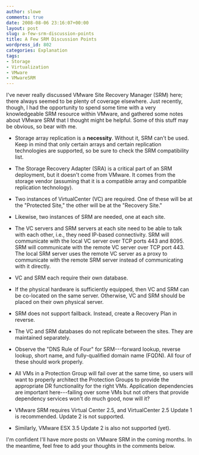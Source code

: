 ```yaml
---
author: slowe
comments: true
date: 2008-08-06 23:16:07+00:00
layout: post
slug: a-few-srm-discussion-points
title: A Few SRM Discussion Points
wordpress_id: 802
categories: Explanation
tags:
- Storage
- Virtualization
- VMware
- VMwareSRM
---
```


I've never really discussed VMware Site Recovery Manager (SRM) here; there always seemed to be plenty of coverage elsewhere. Just recently, though, I had the opportunity to spend some time with a very knowledgeable SRM resource within VMware, and gathered some notes about VMware SRM that I thought might be helpful. Some of this stuff may be obvious, so bear with me.

* Storage array replication is a **necessity**. Without it, SRM can't be used. Keep in mind that only certain arrays and certain replication technologies are supported, so be sure to check the SRM compatibility list.

* The Storage Recovery Adapter (SRA) is a critical part of an SRM deployment, but it doesn't come from VMware. It comes from the storage vendor (assuming that it is a compatible array and compatible replication technology).

* Two instances of VirtualCenter (VC) are required. One of these will be at the "Protected Site," the other will be at the "Recovery Site."

* Likewise, two instances of SRM are needed, one at each site.

* The VC servers and SRM servers at each site need to be able to talk with each other, i.e., they need IP-based connectivity. SRM will communicate with the local VC server over TCP ports 443 and 8095. SRM will communicate with the remote VC server over TCP port 443. The local SRM server uses the remote VC server as a proxy to communicate with the remote SRM server instead of communicating with it directly.

* VC and SRM each require their own database.

* If the physical hardware is sufficiently equipped, then VC and SRM can be co-located on the same server. Otherwise, VC and SRM should be placed on their own physical server.

* SRM does not support failback. Instead, create a Recovery Plan in reverse.

* The VC and SRM databases do not replicate between the sites. They are maintained separately.

* Observe the "DNS Rule of Four" for SRM---forward lookup, reverse lookup, short name, and fully-qualified domain name (FQDN). All four of these should work properly.

* All VMs in a Protection Group will fail over at the same time, so users will want to properly architect the Protection Groups to provide the appropriate DR functionality for the right VMs. Application dependencies are important here---failing over some VMs but not others that provide dependency services won't do much good, now will it?

* VMware SRM requires Virtual Center 2.5, and VirtualCenter 2.5 Update 1 is recommended. Update 2 is not supported.

* Similarly, VMware ESX 3.5 Update 2 is also not supported (yet).

I'm confident I'll have more posts on VMware SRM in the coming months. In the meantime, feel free to add your thoughts in the comments below.
